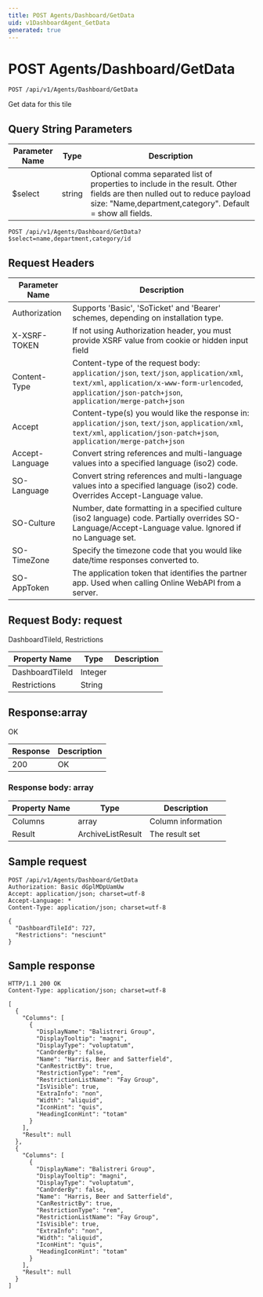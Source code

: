 ```yaml
---
title: POST Agents/Dashboard/GetData
uid: v1DashboardAgent_GetData
generated: true
---
```


# POST Agents/Dashboard/GetData

```http
POST /api/v1/Agents/Dashboard/GetData
```

Get data for this tile







## Query String Parameters

| Parameter Name | Type |  Description |
|----------------|------|--------------|
| $select | string |  Optional comma separated list of properties to include in the result. Other fields are then nulled out to reduce payload size: "Name,department,category". Default = show all fields. |

```http
POST /api/v1/Agents/Dashboard/GetData?$select=name,department,category/id
```


## Request Headers

| Parameter Name | Description |
|----------------|-------------|
| Authorization  | Supports 'Basic', 'SoTicket' and 'Bearer' schemes, depending on installation type. |
| X-XSRF-TOKEN   | If not using Authorization header, you must provide XSRF value from cookie or hidden input field |
| Content-Type | Content-type of the request body: `application/json`, `text/json`, `application/xml`, `text/xml`, `application/x-www-form-urlencoded`, `application/json-patch+json`, `application/merge-patch+json` |
| Accept         | Content-type(s) you would like the response in: `application/json`, `text/json`, `application/xml`, `text/xml`, `application/json-patch+json`, `application/merge-patch+json` |
| Accept-Language | Convert string references and multi-language values into a specified language (iso2) code. |
| SO-Language | Convert string references and multi-language values into a specified language (iso2) code. Overrides Accept-Language value. |
| SO-Culture | Number, date formatting in a specified culture (iso2 language) code. Partially overrides SO-Language/Accept-Language value. Ignored if no Language set. |
| SO-TimeZone | Specify the timezone code that you would like date/time responses converted to. |
| SO-AppToken | The application token that identifies the partner app. Used when calling Online WebAPI from a server. |

## Request Body: request 

DashboardTileId, Restrictions 

| Property Name | Type |  Description |
|----------------|------|--------------|
| DashboardTileId | Integer |  |
| Restrictions | String |  |

## Response:array

OK

| Response | Description |
|----------------|-------------|
| 200 | OK |

### Response body: array

| Property Name | Type |  Description |
|----------------|------|--------------|
| Columns | array | Column information |
| Result | ArchiveListResult | The result set |

## Sample request

```http!
POST /api/v1/Agents/Dashboard/GetData
Authorization: Basic dGplMDpUamUw
Accept: application/json; charset=utf-8
Accept-Language: *
Content-Type: application/json; charset=utf-8

{
  "DashboardTileId": 727,
  "Restrictions": "nesciunt"
}
```

## Sample response

```http_
HTTP/1.1 200 OK
Content-Type: application/json; charset=utf-8

[
  {
    "Columns": [
      {
        "DisplayName": "Balistreri Group",
        "DisplayTooltip": "magni",
        "DisplayType": "voluptatum",
        "CanOrderBy": false,
        "Name": "Harris, Beer and Satterfield",
        "CanRestrictBy": true,
        "RestrictionType": "rem",
        "RestrictionListName": "Fay Group",
        "IsVisible": true,
        "ExtraInfo": "non",
        "Width": "aliquid",
        "IconHint": "quis",
        "HeadingIconHint": "totam"
      }
    ],
    "Result": null
  },
  {
    "Columns": [
      {
        "DisplayName": "Balistreri Group",
        "DisplayTooltip": "magni",
        "DisplayType": "voluptatum",
        "CanOrderBy": false,
        "Name": "Harris, Beer and Satterfield",
        "CanRestrictBy": true,
        "RestrictionType": "rem",
        "RestrictionListName": "Fay Group",
        "IsVisible": true,
        "ExtraInfo": "non",
        "Width": "aliquid",
        "IconHint": "quis",
        "HeadingIconHint": "totam"
      }
    ],
    "Result": null
  }
]
```